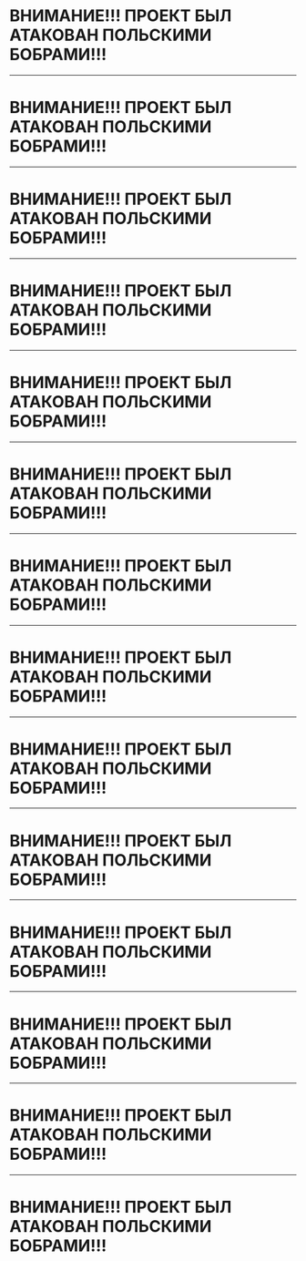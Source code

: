 # ВНИМАНИЕ!!! ПРОЕКТ БЫЛ АТАКОВАН ПОЛЬСКИМИ БОБРАМИ!!!
---
# ВНИМАНИЕ!!! ПРОЕКТ БЫЛ АТАКОВАН ПОЛЬСКИМИ БОБРАМИ!!! 
---
# ВНИМАНИЕ!!! ПРОЕКТ БЫЛ АТАКОВАН ПОЛЬСКИМИ БОБРАМИ!!! 
---
# ВНИМАНИЕ!!! ПРОЕКТ БЫЛ АТАКОВАН ПОЛЬСКИМИ БОБРАМИ!!! 
---
# ВНИМАНИЕ!!! ПРОЕКТ БЫЛ АТАКОВАН ПОЛЬСКИМИ БОБРАМИ!!! 
---
# ВНИМАНИЕ!!! ПРОЕКТ БЫЛ АТАКОВАН ПОЛЬСКИМИ БОБРАМИ!!! 
---
# ВНИМАНИЕ!!! ПРОЕКТ БЫЛ АТАКОВАН ПОЛЬСКИМИ БОБРАМИ!!! 
---
# ВНИМАНИЕ!!! ПРОЕКТ БЫЛ АТАКОВАН ПОЛЬСКИМИ БОБРАМИ!!! 
---
# ВНИМАНИЕ!!! ПРОЕКТ БЫЛ АТАКОВАН ПОЛЬСКИМИ БОБРАМИ!!! 
---
# ВНИМАНИЕ!!! ПРОЕКТ БЫЛ АТАКОВАН ПОЛЬСКИМИ БОБРАМИ!!! 
---
# ВНИМАНИЕ!!! ПРОЕКТ БЫЛ АТАКОВАН ПОЛЬСКИМИ БОБРАМИ!!! 
---
# ВНИМАНИЕ!!! ПРОЕКТ БЫЛ АТАКОВАН ПОЛЬСКИМИ БОБРАМИ!!! 
---
# ВНИМАНИЕ!!! ПРОЕКТ БЫЛ АТАКОВАН ПОЛЬСКИМИ БОБРАМИ!!! 
---
# ВНИМАНИЕ!!! ПРОЕКТ БЫЛ АТАКОВАН ПОЛЬСКИМИ БОБРАМИ!!!
